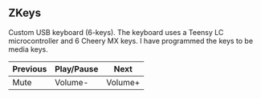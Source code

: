 ## ZKeys
Custom USB keyboard (6-keys). The keyboard uses a Teensy LC microcontroller and 6 Cheery MX keys. 
I have programmed the keys to be media keys. 

| Previous | Play/Pause | Next    |
|----------|------------|---------|
| Mute     | Volume-    | Volume+ |

